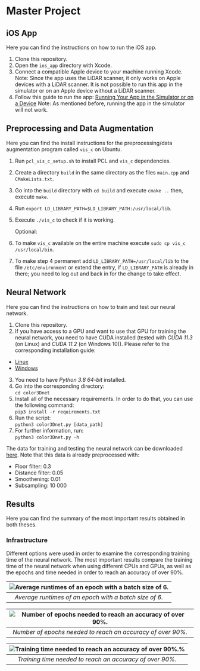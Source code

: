 # Master Project
## iOS App
Here you can find the instructions on how to run the iOS app.

1. Clone this repository.
2. Open the `ios_app` directory with Xcode.
3. Connect a compatible Apple device to your machine running Xcode. Note: Since the app uses the LiDAR scanner, it only works on Apple devices with a LiDAR scanner. It is not possible to run this app in the simulator or on an Apple device without a LiDAR scanner.
4. Follow this guide to run the app: [Running Your App in the Simulator or on a Device](https://developer.apple.com/documentation/xcode/running-your-app-in-the-simulator-or-on-a-device)
Note: As mentioned before, running the app in the simulator will not work.
## Preprocessing and Data Augmentation
Here you can find the install instructions for the preprocessing/data augmentation program called ``vis_c`` on Ubuntu.

1. Run ``pcl_vis_c_setup.sh`` to install PCL and ``vis_c`` dependencies.
2. Create a directory ``build`` in the same directory as the files ``main.cpp`` and ``CMakeLists.txt``.
3. Go into the ``build`` directory with ``cd build`` and execute ``cmake ..`` then, execute ``make``.
4. Run ``export LD_LIBRARY_PATH=$LD_LIBRARY_PATH:/usr/local/lib``.
5. Execute ``./vis_c`` to check if it is working.

    Optional:

6. To make ``vis_c`` available on the entire machine execute ``sudo cp vis_c /usr/local/bin``.
7. To make step 4 permanent add ``LD_LIBRARY_PATH=/usr/local/lib`` to the file ``/etc/environment`` or extend the entry, if ``LD_LIBRARY_PATH`` is already in there; you need to log out and back in for the change to take effect.

## Neural Network
Here you can find the instructions on how to train and test our neural network.

1. Clone this repository.
2. If you have access to a GPU and want to use that GPU for training the neural network, you need to have CUDA installed (tested with *CUDA 11.3* (on Linux) and *CUDA 11.2* (on Windows 10)). Please refer to the corresponding installation guide:  
  - [Linux](https://docs.nvidia.com/cuda/cuda-installation-guide-linux/index.html)
  - [Windows](//docs.nvidia.com/cuda/cuda-installation-guide-microsoft-windows/index.html)
3. You need to have *Python 3.8 64-bit* installed.
4. Go into the corresponding directory:  
```cd color3Dnet```
5. Install all of the necessary requirements. In order to do that, you can use the following command:  
```pip3 install -r requirements.txt```
6. Run the script:  
```python3 color3Dnet.py [data_path]```
7. For further information, run:  
```python3 color3Dnet.py -h```

The data for training and testing the neural network can be downloaded [here](https://drive.google.com/file/d/1JBKiznmEAJ4bmBXLSUrOOJJwTacLlc63/view?usp=sharing). Note that this data is already preprocessed with:
  - Floor filter: 0.3
  - Distance filter: 0.05
  - Smoothening: 0.01
  - Subsampling: 10 000
## Results
Here you can find the summary of the most important results obtained in both theses.

### Infrastructure
Different options were used in order to examine the corresponding training time of the neural network. The most important results compare the training time of the neural network when using different CPUs and GPUs, as well as the epochs and time needed in order to reach an accuracy of over 90%.

| ![Average runtimes of an epoch with a batch size of 6.](https://github.com/ChrisEdel/vehicle-classification/blob/main/images/cpu_vs_gpu.png) | 
|:--:| 
| *Average runtimes of an epoch with a batch size of 6.* |

| ![Number of epochs needed to reach an accuracy of over 90%.](https://github.com/ChrisEdel/vehicle-classification/blob/main/images/epochs.png) | 
|:--:| 
| *Number of epochs needed to reach an accuracy of over 90%.* |

| ![Training time needed to reach an accuracy of over 90%.%](https://github.com/ChrisEdel/vehicle-classification/blob/main/images/time.png) | 
|:--:| 
| *Training time needed to reach an accuracy of over 90%.* |